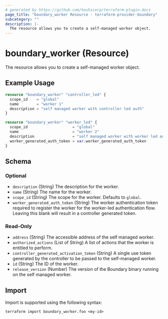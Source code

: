 ```yaml
---
# generated by https://github.com/hashicorp/terraform-plugin-docs
page_title: "boundary_worker Resource - terraform-provider-boundary"
subcategory: ""
description: |-
  The resource allows you to create a self-managed worker object.
---
```


# boundary_worker (Resource)

The resource allows you to create a self-managed worker object.

## Example Usage

```terraform
resource "boundary_worker" "controller_led" {
  scope_id    = "global"
  name        = "worker 1"
  description = "self managed worker with controller led auth"
}

resource "boundary_worker" "worker_led" {
  scope_id                    = "global"
  name                        = "worker 2"
  description                 = "self managed worker with worker led auth"
  worker_generated_auth_token = var.worker_generated_auth_token
}
```

<!-- schema generated by tfplugindocs -->
## Schema

### Optional

- `description` (String) The description for the worker.
- `name` (String) The name for the worker.
- `scope_id` (String) The scope for the worker. Defaults to `global`.
- `worker_generated_auth_token` (String) The worker authentication token required to register the worker for the worker-led authentication flow. Leaving this blank will result in a controller generated token.

### Read-Only

- `address` (String) The accessible address of the self managed worker.
- `authorized_actions` (List of String) A list of actions that the worker is entitled to perform.
- `controller_generated_activation_token` (String) A single use token generated by the controller to be passed to the self-managed worker.
- `id` (String) The ID of the worker.
- `release_version` (Number) The version of the Boundary binary running on the self managed worker.

## Import

Import is supported using the following syntax:

```shell
terraform import boundary_worker.foo <my-id>
```
